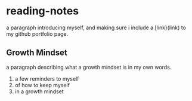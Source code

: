 # reading-notes

a paragraph introducing myself, and making sure i include a [link}(link) to my github portfolio page.

## Growth Mindset

a paragraph describing what a growth mindset is in my own words.

1. a few reminders to myself
2. of how to keep myself
3. in a growth mindset

